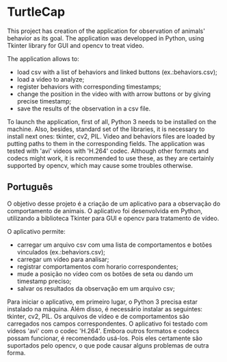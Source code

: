 # TurtleCap

This project has creation of the application for observation of animals' behavior as its goal. The application was developped in Python, using Tkinter library for GUI and opencv to treat video. 

The application allows to:
- load csv with a list of behaviors and linked buttons (ex.:behaviors.csv);
- load a video to analyze;
- register behaviors with corresponding timestamps;
- change the position in the video with with arrow buttons or by giving precise timestamp;
- save the results of the observation in a csv file.

To launch the application, first of all, Python 3 needs to be installed on the machine. Also, besides, standard set of the libraries, it is necessary to install next ones: tkinter, cv2, PIL.
Video and behaviors files are loaded by putting paths to them in the corresponding fields. The application was tested with 'avi' videos with 'H.264' codec. Although other formats and codecs might work, it is recommended to use these, as they are certainly supported by opencv, which may cause some troubles otherwise.

## Português

O objetivo desse projeto é a criação de um aplicativo para a observação do comportamento de animais. O aplicativo foi desenvolvida em Python, utilizando a biblioteca Tkinter para GUI e opencv para tratamento de vídeo.

O aplicativo permite:
- carregar um arquivo csv com uma lista de comportamentos e botões vinculados (ex.:behaviors.csv);
- carregar um vídeo para analisar;
- registrar comportamentos com horario correspondentes;
- mude a posição no vídeo com os botões de seta ou dando um timestamp preciso;
- salvar os resultados da observação em um arquivo csv;

Para iniciar o aplicativo, em primeiro lugar, o Python 3 precisa estar instalado na máquina. Além disso, é necessário instalar as seguintes: tkinter, cv2, PIL.
Os arquivos de vídeo e de comportamentos são carregados nos campos correspondentes. O aplicativo foi testado com vídeos 'avi' com o codec 'H.264'. Embora outros formatos e codecs possam funcionar, é recomendado usá-los. Pois eles certamente são suportados pelo opencv, o que pode causar alguns problemas de outra forma.

